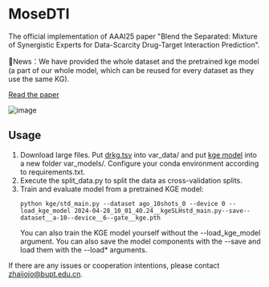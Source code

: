 # MoseDTI
The official implementation of AAAI25 paper "Blend the Separated: Mixture of Synergistic Experts for Data-Scarcity Drug-Target Interaction Prediction".

📢News：We have provided the whole dataset and the pretrained kge model (a part of our whole model, which can be reused for every dataset as they use the same KG).

[Read the paper](http://www.shichuan.org/doc/187.pdf)

![image](https://github.com/user-attachments/assets/5400104b-7b78-4f35-8852-97a8971a86bb)

## Usage
1. Download large files. Put [drkg.tsv](https://drive.google.com/file/d/1-pRYRtgcNFqxeL3Q9ZgxIU5rnJbfKB8M/view?usp=sharing) into var_data/ and put [kge model](https://drive.google.com/file/d/1_RCRrHJBosWycpqzxXxzrmJYCGWaJfc8/view?usp=sharing) into a new folder var_models/. Configure your conda environment according to requirements.txt.
2. Execute the split_data.py to split the data as cross-validation splits.
3. Train and evaluate model from a pretrained KGE model: 
   ```
   python kge/std_main.py --dataset ago_10shots_0 --device 0 --load_kge_model 2024-04-28_10_01_40.24__kgeSLHstd_main.py--save--dataset__a-10--device__6--gate__kge.pth
   ```
   You can also train the KGE model yourself without the --load_kge_model argument. You can also save the model components with the --save and load them with the --load* arguments.

If there are any issues or cooperation intentions, please contact zhaijojo@bupt.edu.cn.
